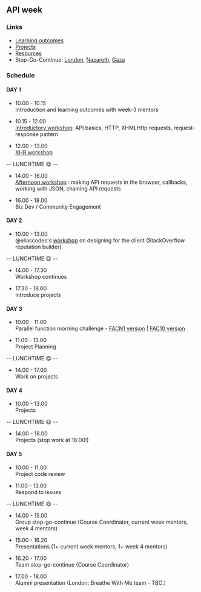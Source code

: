 ## API week

### Links

* [Learning outcomes](/coursebook/week-3/learning-outcomes.md)
* [Projects](/coursebook/week-3/project.md)
* [Resources](/coursebook/week-3/resources.md)
* Stop-Go-Continue: [London](https://github.com/foundersandcoders/london-curriculum/blob/master/stop-go-continue/fac-10/week-3.md), [Nazareth](https://github.com/foundersandcoders/nazareth-curriculum/tree/master/stop-go-continue/fac-n1), [Gaza](https://github.com/foundersandcoders/gaza-curriculum/tree/master/_stop-go-continue)

### Schedule

#### DAY 1

- 10.00 - 10.15 <br /> Introduction and learning outcomes with week-3 mentors  

- 10.15 - 12.00 <br /> [Introductory workshop](https://github.com/foundersandcoders/api-workshop): API basics, HTTP, XHMLHttp requests, request-response pattern

- 12.00 - 13.00 <br /> [XHR workshop](https://github.com/foundersandcoders/xhr-workshop)

-- LUNCHTIME 😋 --  

- 14.00 - 16.00 <br /> [Afternoon workshop](https://github.com/emilyb7/workshop-APIs) : making API requests in the browser, callbacks, working with JSON, chaining API requests

- 16.00 - 18.00 <br /> Biz Dev / Community Engagement  


#### DAY 2

- 10.00 - 13.00 <br />
 @eliascodes's [workshop](https://github.com/foundersandcoders/workshop-client-side-design) on designing for the client (StackOverflow reputation builder)

-- LUNCHTIME 😋 --  

- 14.00 - 17.30 <br /> Workshop continues

- 17.30 - 18.00 <br /> Introduce projects  

#### DAY 3

- 10.00 - 11.00 <br /> Parallel function morning challenge - [FACN1 version](/coursebook/week-3/morning-challenge.md) | [FAC10 version](https://github.com/emilyb7/parallel-challenge-github)

- 11.00 - 13.00 <br /> Project Planning  

-- LUNCHTIME 😋 --

- 14.00 - 17.00 <br /> Work on projects  

#### DAY 4

- 10.00 - 13.00 <br /> Projects  

-- LUNCHTIME 😋 --

- 14.00 - 18.00 <br /> Projects (stop work at 18:00!)  

#### DAY 5  

- 10.00 - 11.00 <br /> Project code review  

- 11.00 - 13.00 <br /> Respond to issues   

-- LUNCHTIME 😋 --

- 14.00 - 15.00 <br /> Group stop-go-continue (Course Coordinator, current week mentors, week 4 mentors)

- 15.00 - 16.20 <br /> Presentations (1+ current week mentors, 1+ week 4 mentors)

- 16.20 - 17.00 <br /> Team stop-go-continue (Course Coordinator)

- 17.00 - 18.00 <br /> Alumni presentation (London: Breathe With Me team - TBC.)
